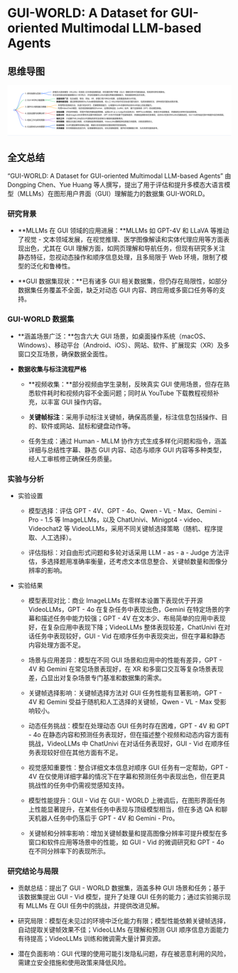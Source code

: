# GUI-WORLD: A Dataset for GUI-oriented Multimodal LLM-based Agents

## 思维导图
![思维导图](/imgs/GUI-WORLD-A-Dataset-for-GUI-oriented-Multimodal-LLM-based-Agents.jpg)

## 全文总结
“GUI-WORLD: A Dataset for GUI-oriented Multimodal LLM-based Agents” 由 Dongping Chen、Yue Huang 等人撰写，提出了用于评估和提升多模态大语言模型（MLLMs）在图形用户界面（GUI）理解能力的数据集 GUI-WORLD。

### 研究背景

- **MLLMs 在 GUI 领域的应用进展：**MLLMs 如 GPT-4V 和 LLaVA 等推动了视觉 - 文本领域发展，在视觉推理、医学图像解读和实体代理应用等方面表现出色，尤其在 GUI 理解方面，如网页理解和导航任务，但现有研究多关注静态特征，忽视动态操作和顺序信息处理，且多局限于 Web 环境，限制了模型的泛化和鲁棒性。

- **GUI 数据集现状：**已有诸多 GUI 相关数据集，但仍存在局限性，如部分数据集任务覆盖不全面，缺乏对动态 GUI 内容、跨应用或多窗口任务等的支持。

### GUI-WORLD 数据集

- **涵盖场景广泛：**包含六大 GUI 场景，如桌面操作系统（macOS、Windows）、移动平台（Android、iOS）、网站、软件、扩展现实（XR）及多窗口交互场景，确保数据全面性。

- **数据收集与标注流程严格**

  - **视频收集：**部分视频由学生录制，反映真实 GUI 使用场景，但存在熟悉软件耗时和视频内容不全面问题；同时从 YouTube 下载教程视频补充，以丰富 GUI 操作内容。

  - **关键帧标注**：采用手动标注关键帧，确保高质量，标注信息包括操作、目的、软件或网站、鼠标和键盘动作等。

  - 任务生成：通过 Human - MLLM 协作方式生成多样化问题和指令，涵盖详细与总结性字幕、静态 GUI 内容、动态与顺序 GUI 内容等多种类型，经人工审核修正确保任务质量。

### 实验与分析

- 实验设置

  - 模型选择：评估 GPT - 4V、GPT - 4o、Qwen - VL - Max、Gemini - Pro - 1.5 等 ImageLLMs，以及 ChatUnivi、Minigpt4 - video、Videochat2 等 VideoLLMs，采用不同关键帧选择策略（随机、程序提取、人工选择）。

  - 评估指标：对自由形式问题和多轮对话采用 LLM - as - a - Judge 方法评估，多选择题用准确率衡量，还考虑文本信息整合、关键帧数量和图像分辨率的影响。

- 实验结果

  - 模型表现对比：商业 ImageLLMs 在零样本设置下表现优于开源 VideoLLMs，GPT - 4o 在复杂任务中表现出色，Gemini 在特定场景的字幕和描述任务中能力较强；GPT - 4V 在文本少、布局简单的应用中表现好，在复杂应用中表现下降；VideoLLMs 整体表现较差，ChatUnivi 在对话任务中表现较好，GUI - Vid 在顺序任务中表现突出，但在字幕和静态内容处理方面不足。

  - 场景与应用差异：模型在不同 GUI 场景和应用中的性能有差异，GPT - 4V 和 Gemini 在常见场景表现好，在 XR 和多窗口交互等复杂场景表现差，凸显出对复杂场景专门基准和数据集的需求。

  - 关键帧选择影响：关键帧选择方法对 GUI 任务性能有显著影响，GPT - 4V 和 Gemini 受益于随机和人工选择的关键帧，Qwen - VL - Max 受影响较小。

  - 动态任务挑战：模型在处理动态 GUI 任务时存在困难，GPT - 4V 和 GPT - 4o 在静态内容和预测任务表现好，但在描述整个视频和动态内容方面有挑战，VideoLLMs 中 ChatUnivi 在对话任务表现好，GUI - Vid 在顺序任务表现较好但在其他方面有不足。

  - 视觉感知重要性：整合详细文本信息对顺序 GUI 任务有一定帮助，GPT - 4V 在仅使用详细字幕的情况下在字幕和预测任务中表现出色，但在更具挑战性的任务中仍需视觉感知支持。

  - 模型性能提升：GUI - Vid 在 GUI - WORLD 上微调后，在图形界面任务上性能显著提升，在某些任务中表现与顶级模型相当，但在多选 QA 和聊天机器人任务中仍落后于 GPT - 4V 和 Gemini - Pro。

  - 关键帧和分辨率影响：增加关键帧数量和提高图像分辨率可提升模型在多窗口和软件应用等场景中的性能，如 GUI - Vid 的微调研究和 GPT - 4o 在不同分辨率下的表现所示。

### 研究结论与局限

- 贡献总结：提出了 GUI - WORLD 数据集，涵盖多种 GUI 场景和任务；基于该数据集提出 GUI - Vid 模型，提升了处理 GUI 任务的能力；通过实验揭示现有 MLLMs 在 GUI 任务中的挑战，并提供改进见解。

- 研究局限：模型在未见过的环境中泛化能力有限；模型性能依赖关键帧选择，自动提取关键帧效果不佳；VideoLLMs 在理解和预测 GUI 顺序信息方面能力有待提高；VideoLLMs 训练和微调需大量计算资源。

- 潜在负面影响：GUI 代理的使用可能引发隐私问题，存在被恶意利用的风险，需建立安全措施和使用政策来降低风险。
